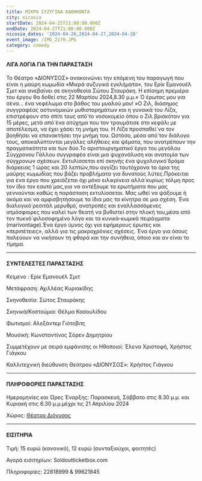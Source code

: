 ```yaml
---
title: ΜΙΚΡΑ ΣΥΖΥΓΙΚΑ ΚΑΘΗΚΟΝΤΑ
city: nicosia
startDate: 2024-04-25T21:00:00.000Z
endDate: 2024-04-27T21:00:00.000Z
nicosia_dates: '2024-04-26,2024-04-27,2024-04-28'
event_image: /IMG_2170.JPG
category: comedy
---
```


#### ΛΙΓΑ ΛΟΓΙΑ ΓΙΑ ΤΗΝ ΠΑΡΑΣΤΑΣΗ

Το Θέατρο «ΔΙΟΝΥΣΟΣ» ανακοινώνει την επόμενη του παραγωγή που είναι η μαύρη κωμωδία «Μικρά συζυγικά εγκλήματα», του Ερίκ Εμανουέλ Σμιτ και ανεβαίνει σε σκηνοθεσία Σώτου Σταυράκη. Η επίσημη πρεμιέρα του έργου θα δοθεί στις 22 Μαρτίου 2024,8.30 μ.μ.« Ό έρωτας μου για σένα… ένα νεφέλωμα στο βάθος του μυαλού μου! »Ο Ζιλ, διάσημος συγγραφέας αστυνομικών μυθιστορημάτων και η γυναικά του Λίζα, επιστρέφουν στο σπίτι τους από́ το νοσοκομείο όπου ο Ζιλ βρισκόταν για 15 μέρες, μετά από́ ένα ατύχημα που τον τραυμάτισε στο κεφάλι με αποτέλεσμα, να έχει χάσει τη μνήμη του. Η Λίζα προσπαθεί́ να τον βοηθήσει να επανακτήσει την μνήμη του. Ωστόσο, μέσα από́ τον διάλογο τους, αποκαλύπτονται μεγάλες αλήθειες και ψέματα, που ανατρέπουν την πραγματικότητα και των δύο.Το αριστουργηματικό́ έργο του μεγάλου Σύγχρονου Γάλλου συγγραφέα είναι μια ψυχανάλυση και ανατομία των σύγχρονων σχέσεων. Εκτυλίσσεται επί σκηνής ένα ψυχολογικό́ δράμα διάρκειας 1 ώρας και 20 λεπτών,που αγγίζει ταυτόχρονα τα όρια της μαύρης κωμωδίας που βάζει προβλήματα για δυνατούς λύτες.Πρόκειται για ένα έργο που χρειάζεται όχι μόνο ειλικρίνεια αλλά́ κυρίως τόλμη προς τον ίδιο τον εαυτό́ μας,για να αντέξουμε τα ερωτήματα που μας γεννούνται καθώς η παράσταση εκτυλίσσεται. Μας ωθεί να ψάξουμε ή ακόμα και να αμφισβητήσουμε τα ίδια μας τα κίνητρα σε μια σχέση. Ένα διαλογικό́ ρεσιτάλ μερυθμό́, ανατροπές και εναλλασσόμενες ατμόσφαιρες που καλεί των θεατή να βυθιστεί στην πλοκή του,μέσα από τον πυκνό́ φιλοσοφημένο λόγο και τα κυνικά-κωμικά πειράγματα (marivontage).Ένα έργο ύμνος όχι για εφήμερους έρωτες και «περιπέτειες», αλλά για τις μακροχρόνιες σχέσεις.	Ένα έργο για όσους παλεύουν να νικήσουν τη φθορά και την συνήθεια, όποιο και αν είναι το τίμημα.

***

#### ΣΥΝΤΕΛΕΣΤΕΣ ΠΑΡΑΣΤΑΣΗΣ

Κείμενο : Ερίκ Εμανουέλ Σμιτ

Μετάφραση:	Αχιλλέας Κυριακίδης

Σκηνοθεσία:	Σώτος Σταυράκης

Σκηνικά/Κοστούμια:	Θέλμα Κασουλίδου

Φωτισμοί:	Αλεξάντερ Γιότοβιτς

Μουσική:	Κωνσταντίνος Σόρεν Δημητρίου

Συμμετέχουν με σειρά εμφάνισης οι Ηθοποιοί:	Έλενα Χριστοφή, Χρήστος Γιάγκου

Καλλιτεχνική διεύθυνση Θεάτρου «ΔΙΟΝΥΣΟΣ»:	Χρήστος Γιάγκου

***

#### ΠΛΗΡΟΦΟΡΙΕΣ ΠΑΡΑΣΤΑΣΗΣ

Ημερομηνίες και Ώρες Έναρξης:  Παρασκευή, Σάββατο στις 8.30 μ.μ. και Κυριακή στις 6.30 μ.μ.μέχρι τις 21 Απριλίου 2024

Χώρος: [Θέατρο Διόνυσος](https://www.google.com/maps/place/%CE%B8%CE%B5%CE%B1%CF%84%CF%81%CE%BF+%CE%94%CE%B9%CE%BF%CE%BD%CF%85%CF%83%CE%BF%CF%82/@35.168631,33.3530151,17z/data=!3m1!4b1!4m6!3m5!1s0x14de175732dbde29:0x4af3518ddb9b13c2!8m2!3d35.1686267!4d33.357886!16s%2Fg%2F1tfv7bzl?entry=ttu)

***

#### ΕΙΣΙΤΗΡΙΑ

Τιμή: 15 ευρώ (κανονικό), 12 ευρώ (συνταξιούχοι, φοιτητές)

Αγορά εισιτηρίων: Soldoutticketbox.com

Πληροφορίες: 22818999 & 99621845
